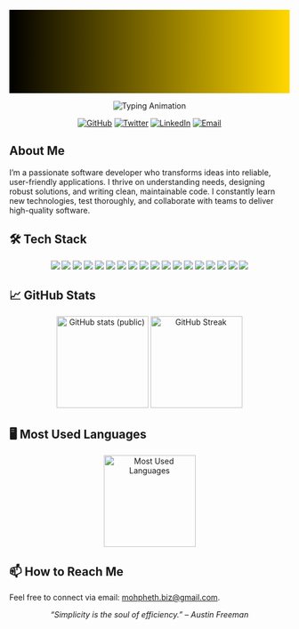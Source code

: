 <p align="center">
  <svg xmlns="http://www.w3.org/2000/svg" width="100%" height="150">
    <defs>
      <linearGradient id="grad" x1="0%" y1="0%" x2="100%" y2="0%">
        <stop offset="0%" stop-color="#000000" />
        <stop offset="100%" stop-color="#FFD700" />
      </linearGradient>
    </defs>
    <rect width="100%" height="150" fill="url(#grad)" />
  </svg>
</p>

<p align="center">
  <img
    src="https://readme-typing-svg.demolab.com?font=Fira+Code&size=26&duration=3000&pause=1000&color=61DAFB&center=true&vCenter=true&width=600&height=60&lines=Hi,+I%27m+Mohpheth+Ekhaguere;Software+Developer;Problem+Solver;Lifelong+Learner"
    alt="Typing Animation"
  />
</p>

<p align="center">
  <a href="https://github.com/techladyvibes"><img src="https://img.shields.io/badge/GitHub-181717?style=for-the-badge&logo=github&logoColor=white" alt="GitHub"/></a>
  <a href="https://twitter.com/techladyvibes"><img src="https://img.shields.io/badge/Twitter-1DA1F2?style=for-the-badge&logo=twitter&logoColor=white" alt="Twitter"/></a>
  <a href="https://www.linkedin.com/in/mohpheth-ekhaguere/"><img src="https://img.shields.io/badge/LinkedIn-0A66C2?style=for-the-badge&logo=linkedin&logoColor=white" alt="LinkedIn"/></a>
  <a href="mailto:mohpheth.biz@gmail.com"><img src="https://img.shields.io/badge/Email-D14836?style=for-the-badge&logo=gmail&logoColor=white" alt="Email"/></a>
</p>


##  About Me
I’m a passionate software developer who transforms ideas into reliable, user-friendly applications. I thrive on understanding needs, designing robust solutions, and writing clean, maintainable code. I constantly learn new technologies, test thoroughly, and collaborate with teams to deliver high-quality software.


## 🛠️ Tech Stack
<div align="center">
  <img src="https://img.shields.io/badge/Git-F05032?style=for-the-badge&logo=git&logoColor=white" />
  <img src="https://img.shields.io/badge/HTML5-E34F26?style=for-the-badge&logo=html5&logoColor=white" />
  <img src="https://img.shields.io/badge/CSS3-1572B6?style=for-the-badge&logo=css3&logoColor=white" />
  <img src="https://img.shields.io/badge/JavaScript-F7DF1E?style=for-the-badge&logo=javascript&logoColor=black" />
  <img src="https://img.shields.io/badge/TypeScript-3178C6?style=for-the-badge&logo=typescript&logoColor=white" />
  <img src="https://img.shields.io/badge/Vite-646CFF?style=for-the-badge&logo=vite&logoColor=white" />
  <img src="https://img.shields.io/badge/Vercel-000000?style=for-the-badge&logo=vercel&logoColor=white" />
  <img src="https://img.shields.io/badge/Netlify-00C7B7?style=for-the-badge&logo=netlify&logoColor=white" />
  <img src="https://img.shields.io/badge/Next.js-000000?style=for-the-badge&logo=next.js&logoColor=white" />
  <img src="https://img.shields.io/badge/Node.js-339933?style=for-the-badge&logo=node.js&logoColor=white" />
  <img src="https://img.shields.io/badge/React-20232A?style=for-the-badge&logo=react&logoColor=61DAFB" />
  <img src="https://img.shields.io/badge/React%20Router-CA4245?style=for-the-badge&logo=react-router&logoColor=white" />
  <img src="https://img.shields.io/badge/Apache%20HTTP-221E1F?style=for-the-badge&logo=apache&logoColor=white" />
  <img src="https://img.shields.io/badge/MySQL-4479A1?style=for-the-badge&logo=mysql&logoColor=white" />
  <img src="https://img.shields.io/badge/Figma-F24E1E?style=for-the-badge&logo=figma&logoColor=white" />
  <img src="https://img.shields.io/badge/Canva-05A081?style=for-the-badge&logo=canva&logoColor=white" />
  <img src="https://img.shields.io/badge/Linux-FCC624?style=for-the-badge&logo=linux&logoColor=black" />
  <img src="https://img.shields.io/badge/Python-3776AB?style=for-the-badge&logo=python&logoColor=white" />
</div>


## 📈 GitHub Stats

<p align="center">
  <img
    src="https://github-readme-stats.vercel.app/api?username=techladyvibes&show_icons=true&theme=tokyonight&include_all_commits=true&rank_icon=github"
    alt="GitHub stats (public)"
    height="165"
  />
  <img
    src="https://streak-stats.demolab.com?user=techladyvibes&theme=tokyonight&hide_border=true"
    alt="GitHub Streak"
    height="165"
  />
</p>

## 🖥️ Most Used Languages
<p align="center">
  <img
    src="https://github-readme-stats.vercel.app/api/top-langs/?username=techladyvibes&layout=compact&theme=tokyonight"
    alt="Most Used Languages"
    height="165"
  />
</p>



## 📫 How to Reach Me
Feel free to connect via email: [mohpheth.biz@gmail.com](mailto:mohpheth.biz@gmail.com).

<p align="center"><em>“Simplicity is the soul of efficiency.” – Austin Freeman</em></p>
